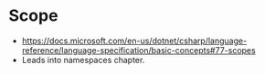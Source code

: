 # Scope

- https://docs.microsoft.com/en-us/dotnet/csharp/language-reference/language-specification/basic-concepts#77-scopes
- Leads into namespaces chapter.

